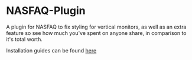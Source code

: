 # NASFAQ-Plugin

A plugin for NASFAQ to fix styling for vertical monitors, as well as an extra feature so see how much you've spent on anyone share, in comparison to it's total worth.

Installation guides can be found [here](./wiki/Installation)